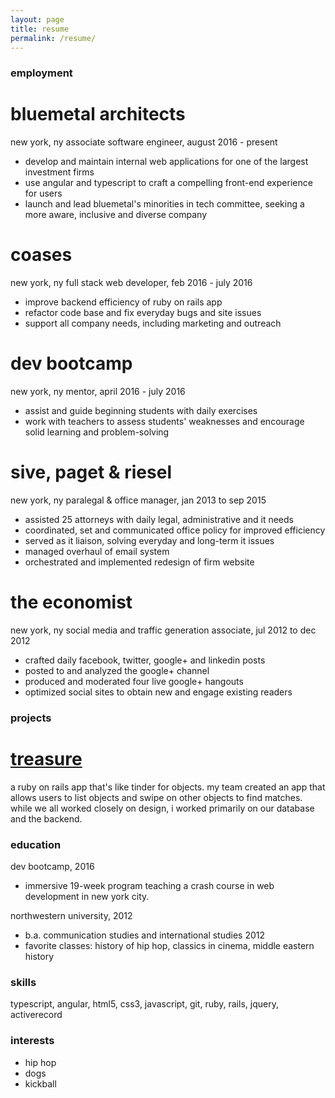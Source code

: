 ```yaml
---
layout: page
title: resume
permalink: /resume/
---
```


### employment

# bluemetal architects
new york, ny
associate software engineer, august 2016 - present

- develop and maintain internal web applications for one of the largest investment firms
- use angular and typescript to craft a compelling front-end experience for users
- launch and lead bluemetal's minorities in tech committee, seeking a more aware, inclusive and diverse company

# coases
new york, ny
full stack web developer, feb 2016 - july 2016

- improve backend efficiency of ruby on rails app
- refactor code base and fix everyday bugs and site issues
- support all company needs, including marketing and outreach

# dev bootcamp
new york, ny
mentor, april 2016 - july 2016

- assist and guide beginning students with daily exercises
- work with teachers to assess students' weaknesses and encourage solid learning and problem-solving

# sive, paget & riesel
new york, ny
paralegal & office manager, jan 2013 to sep 2015

- assisted 25 attorneys with daily legal, administrative and it needs
- coordinated, set and communicated office policy for improved efficiency
- served as it liaison, solving everyday and long-term it issues
- managed overhaul of email system
- orchestrated and implemented redesign of firm website

# the economist
new york, ny
social media and traffic generation associate, jul 2012 to dec 2012

- crafted daily facebook, twitter, google+ and linkedin posts
- posted to and analyzed the google+ channel
- produced and moderated four live google+ hangouts
- optimized social sites to obtain new and engage existing readers

### projects

# [treasure](https://github.com/nyc-island-foxes-2016/treasure)
a ruby on rails app that's like tinder for objects. my team created an app that allows users to list objects and swipe on other objects to find matches. while we all worked closely on design, i worked primarily on our
database and the backend.

### education

dev bootcamp, 2016

- immersive 19-week program teaching a crash course in web development in new york city.

northwestern university, 2012

- b.a. communication studies and international studies 2012
- favorite classes: history of hip hop, classics in cinema, middle eastern history

### skills
typescript, angular, html5, css3, javascript, git, ruby, rails, jquery, activerecord

### interests
- hip hop
- dogs
- kickball